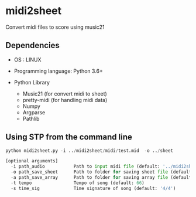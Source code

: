 # midi2sheet
Convert midi files to score using music21

## Dependencies
* OS : LINUX

* Programming language: Python 3.6+

* Python Library
  * Music21 (for convert midi to sheet)
  * pretty-midi (for handling midi data)
  * Numpy
  * Argparse
  * Pathlib


## Using STP from the command line
~~~python
python midi2sheet.py -i ../midi2sheet/midi/test.mid  -o ../sheet

[optional arguments]
  -i path_audio           Path to input midi file (default: '../midi2sheet/midi/test.wav')
  -o path_save_sheet      Path to folder for saving sheet file (default: '../sheet')
  -a path_save_array      Path to folder for saving array file (default: '../array')
  -t tempo                Tempo of song (default: 66)
  -s time_sig             Time signature of song (default: '4/4')
~~~
